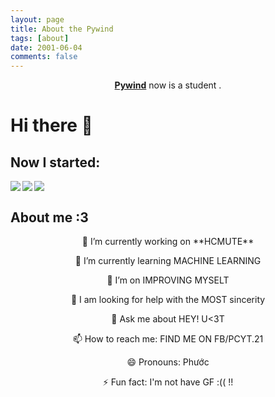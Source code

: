 ```yaml
---
layout: page
title: About the Pywind
tags: [about]
date: 2001-06-04
comments: false
---
```

    
<center><a href="https://pywind.github.io"><b>Pywind</b></a> now is a student .</center>

# Hi there 👋

## Now I started:
<a href="#" align="left">
<img align="left" src="https://img.shields.io/badge/-Python-333?style=flat-square&logo=Python&logoColor=fff">
<img align="left" src="https://img.shields.io/badge/-C/C++-c14438?style=flat-square&logo=C&logoColor=fff">
</a>

<a href="#">
<img align="center" src="https://github-readme-stats.vercel.app/api?username=pywind">
</a>

## About me :3
<center>
🔭 I’m currently working on **HCMUTE**

🌱 I’m currently learning MACHINE LEARNING

👯 I’m on IMPROVING MYSELT

🤔 I am looking for help with the MOST sincerity

💬 Ask me about HEY! U<3T

📫 How to reach me: FIND ME ON FB/PCYT.21 

😄 Pronouns: Phước

⚡ Fun fact: I'm not have GF :(( !!
 </center>




